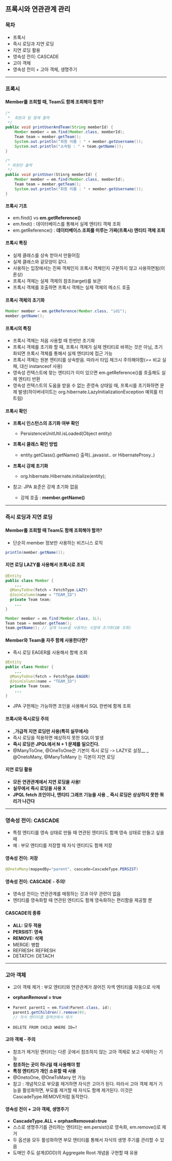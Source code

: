 ## 프록시와 연관관계 관리

### 목차
- 프록시
- 즉시 로딩과 지연 로딩
- 지연 로딩 활용
- 영속성 전이: CASCADE
- 고아 객체
- 영속성 전이 + 고아 객체, 생명주기

***

### 프록시

#### Member를 조회할 때, Team도 함께 조회해야 할까?
```java
/*
 *  회원과 팀 함께 출력       
 */
public void printUserAndTeam(String memberId) {
    Member member = em.find(Member.class, memberId);
    Team team = member.getTeam();
    System.out.println("회원 이름 : " + member.getUsername());
    System.out.println("소속팀 : " + team.getName());
}
```
```java
/*
 * 회원만 출력       
 */
public void printUser(Stinrg memberId) {
    Member member = em.find(Member.class, memberId);
    Team team = member.getTeam();
    System.out.println("회원 이름 : " + member.getUsername());
}
```

#### 프록시 기초
- em.find() vs __em.getReference()__
- em.find() : 데이터베이스를 통해서 실제 엔티티 객체 조회
- em.getReference() : __데이터베이스 조회를 미루는 가짜(프록시) 엔티티 객체 조회__

#### 프록시 특징
- 실제 클래스를 상속 받아서 만들어짐
- 실제 클래스와 겉모양이 같다.
- 사용하는 입장에서는 진짜 객체인지 프록시 객체인지 구분하지 않고 사용하면됨(이론상)
- 프록시 객체는 실제 객체의 참조(target)를 보관
- 프록시 객체를 호출하면 프록시 객체는 실제 객체의 메소드 호출

#### 프록시 객체의 초기화
```java
Member member = em.getReference(Member.class, "id1");
member.getName();
```

#### 프록시의 특징
- 프록시 객체는 처음 사용할 때 한번만 초기화
- 프록시 객체를 초기화 할 때, 프록시 객체가 실제 엔티티로 바뀌는 것은 아님, 초기화되면 프록시 객체를 통해서 실제 엔티티에 접근 가능
- 프록시 객체는 원본 엔티티를 상속받음. 따라서 타입 체크시 주의해야함(== 비교 실패, 대신 instanceof 사용)
- 영속성 컨텍스트에 찾는 엔티티가 이미 있으면 em.getReference()를 호출해도 실제 엔티티 반환
- 영속성 컨텍스트의 도움을 받을 수 없는 준영속 상태일 때, 프록시를 초기화하면 문제 발생(하이버네이트는 org.hibernate.LazyInitializationException 예외를 터트림)

#### 프록시 확인
- __프록시 인스턴스의 초기화 여부 확인__
    - PersistenceUnitUtil.isLoaded(Object entity)
    
- __프록시 클래스 확인 방법__
    - entity.getClass().getName() 출력(..javasist.. or HibernateProxy..)
    
- __프록시 강제 초기화__
    - org.hibernate.Hibernate.initialize(entity);
    
- 참고: JPA 표준은 강제 초기화 없음
    - 강제 호출 : __member.getName()__
    
***

### 즉시 로딩과 지연 로딩

#### Member를 조회할 때 Team도 함께 조회해야 할까?
- 단순히 member 정보만 사용하는 비즈니스 로직
```java
println(member.getName());
```

#### 지연 로딩 LAZY를 사용해서 프록시로 조회
```java
@Entity
public class Member {
    ...
  @ManyToOne(fetch = FetchType.LAZY)
  @JoinColumn(name = "TEAM_ID")
  private Team team;
    ...
}
```
```java
Member member = em.find(Member.class, 1L);
Team team = member.getTeam();
team.getName(); // 실제 team을 사용하는 시점에 초기화(DB 조회)
```

#### Member와 Team을 자주 함께 사용한다면?
- 즉시 로딩 EAGER를 사용해서 함께 조회
```java
@Entity
public class Member {
    ...
  @ManyToOne(fetch = FetchType.EAGER)
  @JoinColumn(name = "TEAM_ID")
  private Team team;
    ...
}
```
- JPA 구현체는 가능하면 조인을 사용해서 SQL 한번에 함께 조회

#### 프록시와 즉시로딩 주의
- ___가급적 지연 로딩만 사용(특히 실무에서)__
- 즉시 로딩을 적용하면 예상하지 못한 SQL이 발생
- __즉시 로딩은 JPQL에서 N + 1 문제를 일으킨다.__
- @ManyToOne, @OneToOne은 기본이 즉시 로딩 -> LAZY로 설정__
_ @OnetoMany, @ManyToMany 는 긱본이 지연 로딩
  
#### 지연 로딩 활용
- __모든 연관관계에서 지연 로딩을 사용!__
- __실무에서 즉시 로딩을 사용 X__
- __JPQL fetch 조인이나, 엔티티 그래프 기능을 사용__
_ __즉시 로딩은 상상하지 못한 쿼리가 나간다__
  
***

### 영속성 전이: CASCADE
- 특정 엔티티를 영속 상태로 만들 때 연관된 엔티티도 함께 영속 상태로 만들고 싶을 때
- 예 : 부모 엔티티를 저장할 때 자식 엔티티도 함께 저장

#### 영속성 전이: 저장
```java
@OnetoMany(mappedBy="parent", cascade=CascadeType.PERSIST)
```

#### 영속성 전이: CASCADE - 주의!
- 영속성 전이는 연관관계를 매핑하는 것과 아무 관련이 없음
- 엔티티를 영속화할 때 연관된 엔티티도 함께 영속화하는 편리함을 제공할 뿐

#### CASCADE의 종류
- __ALL: 모두 적용__
- __PERSIST: 영속__
- __REMOVE: 삭제__
- MERGE: 병합
- REFRESH: REFRESH
- DETATCH: DETACH

***

### 고아 객체
- 고아 객체 제거 : 부모 엔티티와 연관관계가 끊어진 자섹 엔티티를 자동으로 삭제
- __orphanRemoval = true__
-
  ```java
  Parent parent1 = em.find(Parent.class, id);
  parent1.getChildren().remove(0);
  // 자식 엔티티를 컬렉션에서 제거
  ```
  
- 
  ```
  DELETE FROM CHILD WHERE ID=?
  ```
  
#### 고아 객체 - 주의
- 참조가 제거된 엔티티는 다른 곳에서 참조하지 않는 고아 객체로 보고 삭제하는 기능
- __참조하는 곳이 하나일 때 사용해야 함__
- __특정 엔티티가 개인 소유할 때 사용__
- @OnetoOne, @OneToMany 만 가능
- 참고 : 개념적으로 부모를 제거하면 자식은 고아가 된다. 따라서 고아 객체 제거 기능을 활성화하면, 부모를 제거할 때 자식도 함께 제거된다. 이것은 CascadeType.REMOVE처럼 동작한다.

#### 영속성 전이 + 고아 객체, 생명주기
- __CascadeType.ALL + orphanRemoveal=true__
- 스스로 생명주기를 관리하는 엔티티는 em.persist()로 영속화, em.remove()로 제거
- 두 옵션을 모두 활성화하면 부모 엔티티를 통해서 자식의 생명 주기를 관리할 수 있음
- 도매인 주도 설계(DDD)의 Aggregate Root 개념을 구현할 때 유용
